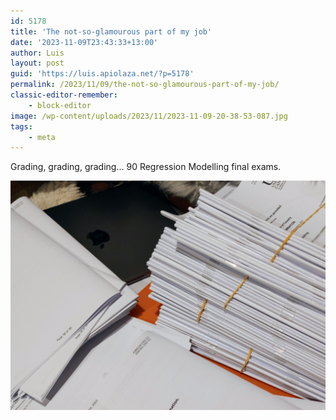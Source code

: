```yaml
---
id: 5178
title: 'The not-so-glamourous part of my job'
date: '2023-11-09T23:43:33+13:00'
author: Luis
layout: post
guid: 'https://luis.apiolaza.net/?p=5178'
permalink: /2023/11/09/the-not-so-glamourous-part-of-my-job/
classic-editor-remember:
    - block-editor
image: /wp-content/uploads/2023/11/2023-11-09-20-38-53-087.jpg
tags:
    - meta
---
```


Grading, grading, grading… 90 Regression Modelling final exams.

![Pile of exams.](/assets/images/exams.jpg)